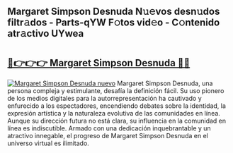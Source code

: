 ## Margaret Simpson Desnuda N𝚞𝚎vos desn𝚞dos filtr𝚊dos - Parts-qYW F𝚘tos vid𝚎o - C𝚘ntenido atr𝚊ctivo UYwea

# <h2><a href="http://mb0fxq.tromn.icu/?c=Margaret+Simpson+Desnuda">🔗👉👉👉 Margaret Simpson Desnuda 🔗🔗</a></h2>

[![Margaret Simpson Desnuda nuevo](https://i.imgur.com/pEAQMta.gif)](http://mb0fxq.tromn.icu/?c=Margaret+Simpson+Desnuda)
Margaret Simpson Desnuda, una persona compleja y estimulante, desafía la definición fácil. Su uso pionero de los medios digitales para la autorrepresentación ha cautivado y enfurecido a los espectadores, encendiendo debates sobre la identidad, la expresión artística y la naturaleza evolutiva de las comunidades en línea. Aunque su dirección futura no está clara, su influencia en la comunidad en línea es indiscutible. Armado con una dedicación inquebrantable y un atractivo innegable, el progreso de Margaret Simpson Desnuda en el universo virtual es ilimitado.
